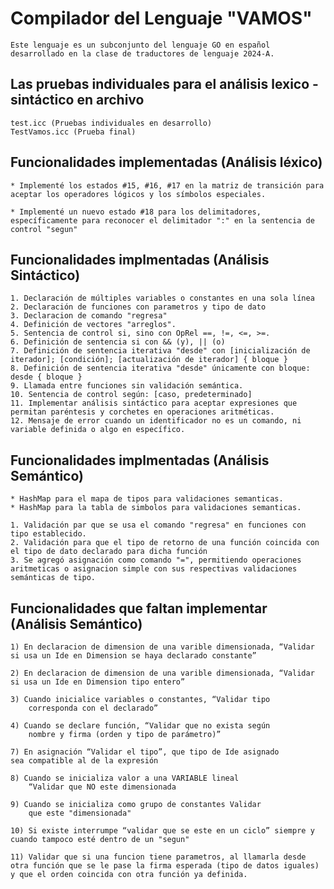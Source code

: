 # Compilador del Lenguaje "VAMOS"

    Este lenguaje es un subconjunto del lenguaje GO en español desarrollado en la clase de traductores de lenguaje 2024-A.

## Las pruebas individuales para el análisis lexico - sintáctico en archivo

    test.icc (Pruebas individuales en desarrollo)
    TestVamos.icc (Prueba final)

## Funcionalidades implementadas (Análisis léxico)

    * Implementé los estados #15, #16, #17 en la matriz de transición para aceptar los operadores lógicos y los símbolos especiales.

    * Implementé un nuevo estado #18 para los delimitadores, específicamente para reconocer el delimitador ":" en la sentencia de control "segun"

## Funcionalidades implmentadas (Análisis Sintáctico)

    1. Declaración de múltiples variables o constantes en una sola línea
    2. Declaración de funciones con parametros y tipo de dato
    3. Declaracion de comando "regresa"
    4. Definición de vectores "arreglos".
    5. Sentencia de control si, sino con OpRel ==, !=, <=, >=. 
    6. Definición de sentencia si con && (y), || (o)
    7. Definición de sentencia iterativa "desde" con [inicialización de iterador]; [condición]; [actualización de iterador] { bloque }   
    8. Definición de sentencia iterativa "desde" únicamente con bloque: desde { bloque }
    9. Llamada entre funciones sin validación semántica.
    10. Sentencia de control según: [caso, predeterminado] 
    11. Implementar análisis sintáctico para aceptar expresiones que permitan paréntesis y corchetes en operaciones aritméticas.
    12. Mensaje de error cuando un identificador no es un comando, ni variable definida o algo en específico.

## Funcionalidades implmentadas (Análisis Semántico)

    * HashMap para el mapa de tipos para validaciones semanticas.
    * HashMap para la tabla de simbolos para validaciones semanticas.

    1. Validación par que se usa el comando "regresa" en funciones con tipo establecido.
    2. Validación para que el tipo de retorno de una función coincida con el tipo de dato declarado para dicha función
    3. Se agregó asignación como comando "=", permitiendo operaciones aritmeticas o asignacion simple con sus respectivas validaciones semánticas de tipo.
    
## Funcionalidades que faltan implementar (Análisis Semántico)

    1) En declaracion de dimension de una varible dimensionada, “Validar si usa un Ide en Dimension se haya declarado constante”

    2) En declaracion de dimension de una varible dimensionada, “Validar si usa un Ide en Dimension tipo entero”

    3) Cuando inicialice variables o constantes, “Validar tipo
        corresponda con el declarado”

    4) Cuando se declare función, “Validar que no exista según
        nombre y firma (orden y tipo de parámetro)”

    7) En asignación “Validar el tipo”, que tipo de Ide asignado
    sea compatible al de la expresión

    8) Cuando se inicializa valor a una VARIABLE lineal
        “Validar que NO este dimensionada

    9) Cuando se inicializa como grupo de constantes Validar
        que este "dimensionada"

    10) Si existe interrumpe “validar que se este en un ciclo” siempre y cuando tampoco esté dentro de un "segun"

    11) Validar que si una funcion tiene parametros, al llamarla desde otra función que se le pase la firma esperada (tipo de datos iguales) y que el orden coincida con otra función ya definida. 
